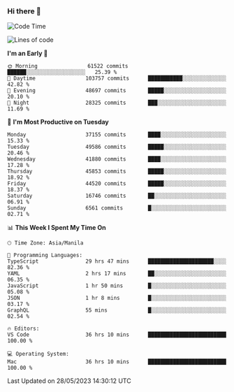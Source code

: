 ### Hi there 👋

<!--START_SECTION:waka-->
![Code Time](http://img.shields.io/badge/Code%20Time-3%2C998%20hrs%2053%20mins-blue)

![Lines of code](https://img.shields.io/badge/From%20Hello%20World%20I%27ve%20Written-99.8%20million%20lines%20of%20code-blue)

**I'm an Early 🐤** 

```text
🌞 Morning                61522 commits       ██████░░░░░░░░░░░░░░░░░░░   25.39 % 
🌆 Daytime                103757 commits      ███████████░░░░░░░░░░░░░░   42.82 % 
🌃 Evening                48697 commits       █████░░░░░░░░░░░░░░░░░░░░   20.10 % 
🌙 Night                  28325 commits       ███░░░░░░░░░░░░░░░░░░░░░░   11.69 % 
```
📅 **I'm Most Productive on Tuesday** 

```text
Monday                   37155 commits       ████░░░░░░░░░░░░░░░░░░░░░   15.33 % 
Tuesday                  49586 commits       █████░░░░░░░░░░░░░░░░░░░░   20.46 % 
Wednesday                41880 commits       ████░░░░░░░░░░░░░░░░░░░░░   17.28 % 
Thursday                 45853 commits       █████░░░░░░░░░░░░░░░░░░░░   18.92 % 
Friday                   44520 commits       █████░░░░░░░░░░░░░░░░░░░░   18.37 % 
Saturday                 16746 commits       ██░░░░░░░░░░░░░░░░░░░░░░░   06.91 % 
Sunday                   6561 commits        █░░░░░░░░░░░░░░░░░░░░░░░░   02.71 % 
```


📊 **This Week I Spent My Time On** 

```text
🕑︎ Time Zone: Asia/Manila

💬 Programming Languages: 
TypeScript               29 hrs 47 mins      █████████████████████░░░░   82.36 % 
YAML                     2 hrs 17 mins       ██░░░░░░░░░░░░░░░░░░░░░░░   06.35 % 
JavaScript               1 hr 50 mins        █░░░░░░░░░░░░░░░░░░░░░░░░   05.08 % 
JSON                     1 hr 8 mins         █░░░░░░░░░░░░░░░░░░░░░░░░   03.17 % 
GraphQL                  55 mins             █░░░░░░░░░░░░░░░░░░░░░░░░   02.54 % 

🔥 Editors: 
VS Code                  36 hrs 10 mins      █████████████████████████   100.00 % 

💻 Operating System: 
Mac                      36 hrs 10 mins      █████████████████████████   100.00 % 
```


 Last Updated on 28/05/2023 14:30:12 UTC
<!--END_SECTION:waka-->


<!--
**rad182/rad182** is a ✨ _special_ ✨ repository because its `README.md` (this file) appears on your GitHub profile.

Here are some ideas to get you started:

- 🔭 I’m currently working on ...
- 🌱 I’m currently learning ...
- 👯 I’m looking to collaborate on ...
- 🤔 I’m looking for help with ...
- 💬 Ask me about ...
- 📫 How to reach me: ...
- 😄 Pronouns: ...
- ⚡ Fun fact: ...
-->
